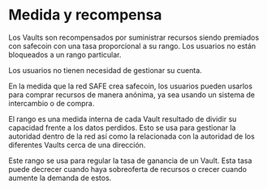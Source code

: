 # Medida y recompensa
Los Vaults son recompensados por suministrar recursos siendo premiados con safecoin con una tasa proporcional a su rango. Los usuarios no están bloqueados a un rango particular.

Los usuarios no tienen necesidad de gestionar su cuenta.

En la medida que la red SAFE crea safecoin, los usuarios pueden usarlos para comprar recursos de manera anónima, ya sea usando un sistema de intercambio o de compra.

El rango es una medida interna de cada Vault resultado de dividir su capacidad frente a los datos perdidos. Esto se usa para gestionar la autoridad dentro de la red así como la relacionada con la autoridad de los diferentes Vaults cerca de una dirección.

Este rango se usa para regular la tasa de ganancia de un Vault. Esta tasa puede decrecer cuando haya sobreoferta de recursos o crecer cuando aumente la demanda de estos.
